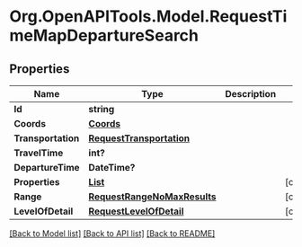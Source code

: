 # Org.OpenAPITools.Model.RequestTimeMapDepartureSearch

## Properties

Name | Type | Description | Notes
------------ | ------------- | ------------- | -------------
**Id** | **string** |  | 
**Coords** | [**Coords**](Coords.md) |  | 
**Transportation** | [**RequestTransportation**](RequestTransportation.md) |  | 
**TravelTime** | **int?** |  | 
**DepartureTime** | **DateTime?** |  | 
**Properties** | [**List<RequestTimeMapProperty>**](RequestTimeMapProperty.md) |  | [optional] 
**Range** | [**RequestRangeNoMaxResults**](RequestRangeNoMaxResults.md) |  | [optional] 
**LevelOfDetail** | [**RequestLevelOfDetail**](RequestLevelOfDetail.md) |  | [optional] 

[[Back to Model list]](../README.md#documentation-for-models) [[Back to API list]](../README.md#documentation-for-api-endpoints) [[Back to README]](../README.md)

